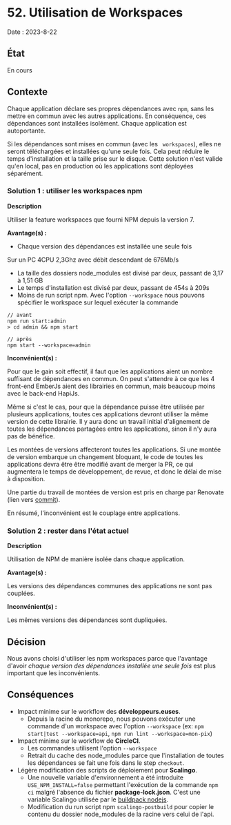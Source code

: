 # 52. Utilisation de Workspaces

Date : 2023-8-22

## État

En cours

## Contexte

Chaque application déclare ses propres dépendances avec `npm`, sans les mettre en commun avec les autres applications. En conséquence, ces dépendances sont installées isolément. Chaque application est autoportante.

Si les dépendances sont mises en commun (avec les ` workspaces`), elles ne seront téléchargées et installées qu'une seule fois. Cela peut réduire le temps d'installation et la taille prise sur le disque. Cette solution n'est valide qu'en local, pas en production où les applications sont déployées séparément.

### Solution 1 : utiliser les workspaces npm

**Description**

Utiliser la feature workspaces que fourni NPM depuis la version 7.

**Avantage(s) :**

- Chaque version des dépendances est installée une seule fois

Sur un PC 4CPU 2,3Ghz avec débit descendant de 676Mb/s
- La taille des dossiers node_modules est divisé par deux, passant de 3,17 à 1,51 GB
- Le temps d'installation est divisé par deux, passant de 454s à 209s
- Moins de run script npm. Avec l'option `--workspace` nous pouvons spécifier le workspace sur lequel exécuter la commande

```
// avant
npm run start:admin
> cd admin && npm start

// après
npm start --workspace=admin
```

**Inconvénient(s) :**

Pour que le gain soit effectif, il faut que les applications aient un nombre suffisant de dépendances en commun. On peut s'attendre à ce que les 4 front-end EmberJs aient des librairies en commun, mais beaucoup moins avec le back-end HapiJs.

Même si c'est le cas, pour que la dépendance puisse être utilisée par plusieurs applications, toutes ces applications devront utiliser la même version de cette librairie. Il y aura donc un travail initial d'alignement de toutes les dépendances partagées entre les applications, sinon il n'y aura pas de bénéfice.

Les montées de versions affecteront toutes les applications. Si une montée de version embarque un changement bloquant, le code de toutes les applications devra être être modifié avant de merger la PR, ce qui augmentera le temps de développement, de revue, et donc le délai de mise à disposition.

Une partie du travail de montées de version est pris en charge par Renovate (lien vers [commit](https://github.com/1024pix/pix/pull/6791/commits/7956548245f6bbfaff21efc4f6ec94672b51aad0)).

En résumé, l'inconvénient est le couplage entre applications.

### Solution 2 : rester dans l'état actuel

**Description**

Utilisation de NPM de manière isolée dans chaque application.

**Avantage(s) :**

Les versions des dépendances communes des applications ne sont pas couplées.

**Inconvénient(s) :**

Les mêmes versions des dépendances sont dupliquées.

## Décision

Nous avons choisi d'utiliser les npm workspaces parce que l'avantage d'avoir _chaque version des dépendances installée une seule fois_ est plus important que les inconvénients.

## Conséquences

- Impact minime sur le workflow des **développeurs.euses**.
  - Depuis la racine du monorepo, nous pouvons exécuter une commande d'un workspace avec l'option `--workspace` (ex: `npm start|test --workspace=api`, `npm run lint --workspace=mon-pix`)
- Impact minime sur le workflow de **CircleCI**.
  - Les commandes utilisent l'option `--workspace`
  - Retrait du cache des node_modules parce que l'installation de toutes les dépendances se fait une fois dans le step `checkout`.
- Légère modification des scripts de déploiement pour **Scalingo**.
  - Une nouvelle variable d'environnement a été introduite `USE_NPM_INSTALL=false` permettant l'exécution de la commande `npm ci` malgré l'absence du fichier **package-lock.json**. C'est une variable Scalingo utilisée par le [buildpack nodejs](https://github.com/Scalingo/nodejs-buildpack/blob/e1357147f5c518bd287ec678d1aaf8fa30667c9e/bin/compile#L274C16-L274C16).
  - Modification du run script npm `scalingo-postbuild` pour copier le contenu du dossier node_modules de la racine vers celui de l'api.
